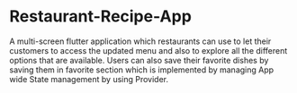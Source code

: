 # Restaurant-Recipe-App
A multi-screen flutter application which restaurants can use to let their customers to access the updated menu and also to explore all the different options that are available. Users can also save their favorite dishes by saving them in favorite section which is implemented by managing App wide State management by using Provider.
